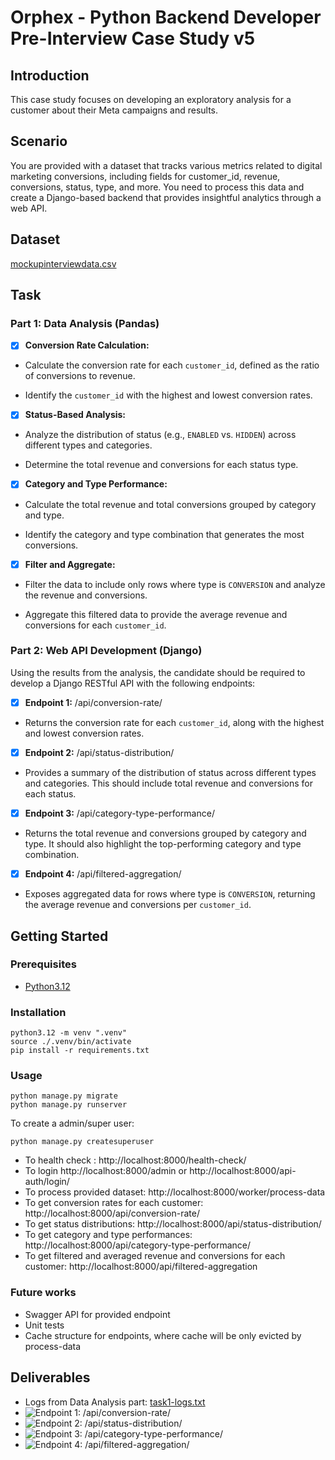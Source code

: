 # Orphex - Python Backend Developer Pre-Interview Case Study v5

## Introduction

This case study focuses on developing an exploratory analysis for a customer about their Meta campaigns and results.

## Scenario

You are provided with a dataset that tracks various metrics related to digital marketing conversions, including fields for customer_id, revenue, conversions, status, type, and more. You need to process this data and create a Django-based backend that provides insightful analytics through a web API.

## Dataset

[mockupinterviewdata.csv](./data/mockupinterviewdata.csv)

## Task

### Part 1: Data Analysis (Pandas)

- [X] **Conversion Rate Calculation:**

- Calculate the conversion rate for each `customer_id`, defined as the ratio of conversions to revenue.

- Identify the `customer_id` with the highest and lowest conversion rates.

- [X] **Status-Based Analysis:**

- Analyze the distribution of status (e.g., `ENABLED` vs. `HIDDEN`) across different types and categories.

- Determine the total revenue and conversions for each status type.

- [X] **Category and Type Performance:**

- Calculate the total revenue and total conversions grouped by category and type.

- Identify the category and type combination that generates the most conversions.

- [X] **Filter and Aggregate:**

- Filter the data to include only rows where type is `CONVERSION` and analyze the revenue and conversions.

- Aggregate this filtered data to provide the average revenue and conversions for each `customer_id`.

### Part 2: Web API Development (Django)

Using the results from the analysis, the candidate should be required to develop a Django RESTful API with the following endpoints:

- [X] **Endpoint 1:** /api/conversion-rate/

- Returns the conversion rate for each `customer_id`, along with the highest and lowest conversion rates.

- [X] **Endpoint 2:** /api/status-distribution/

- Provides a summary of the distribution of status across different types and categories. This should include total revenue and conversions for each status.

- [X] **Endpoint 3:** /api/category-type-performance/

- Returns the total revenue and conversions grouped by category and type. It should also highlight the top-performing category and type combination.

- [X] **Endpoint 4:** /api/filtered-aggregation/

- Exposes aggregated data for rows where type is `CONVERSION`, returning the average revenue and conversions per `customer_id`.

## Getting Started

### Prerequisites

- [Python3.12](https://www.python.org/downloads/)

### Installation

```[bash]
python3.12 -m venv ".venv"
source ./.venv/bin/activate
pip install -r requirements.txt
```

### Usage

```[bash]
python manage.py migrate
python manage.py runserver
```

To create a admin/super user:

```[bash]
python manage.py createsuperuser
```

- To health check : http://localhost:8000/health-check/
- To login http://localhost:8000/admin or http://localhost:8000/api-auth/login/
- To process provided dataset: http://localhost:8000/worker/process-data
- To get conversion rates for each customer: http://localhost:8000/api/conversion-rate/
- To get status distributions: http://localhost:8000/api/status-distribution/
- To get category and type performances: http://localhost:8000/api/category-type-performance/
- To get filtered and averaged revenue and conversions for each customer: http://localhost:8000/api/filtered-aggregation

### Future works

- Swagger API for provided endpoint
- Unit tests
- Cache structure for endpoints, where cache will be only evicted by process-data

## Deliverables

- Logs from Data Analysis part: [task1-logs.txt](./deliverables/task1-logs.txt)
- ![Endpoint 1: /api/conversion-rate/](./deliverables/task2-1.png "Endpoint 1: /api/conversion-rate/")
- ![Endpoint 2: /api/status-distribution/](./deliverables/task2-2.png "Endpoint 2: /api/status-distribution/")
- ![Endpoint 3: /api/category-type-performance/](./deliverables/task2-3.png "Endpoint 3: /api/category-type-performance/")
- ![Endpoint 4: /api/filtered-aggregation/](./deliverables/task2-4.png "Endpoint 4: /api/filtered-aggregation/")
